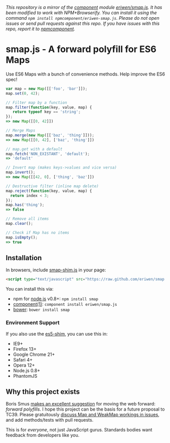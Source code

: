 *This repository is a mirror of the [component](http://component.io) module [eriwen/smap.js](http://github.com/eriwen/smap.js). It has been modified to work with NPM+Browserify. You can install it using the command `npm install npmcomponent/eriwen-smap.js`. Please do not open issues or send pull requests against this repo. If you have issues with this repo, report it to [npmcomponent](https://github.com/airportyh/npmcomponent).*
# smap.js - A forward polyfill for ES6 Maps
Use ES6 Maps with a bunch of convenience methods. Help improve the ES6 spec!

```js
var map = new Map([['foo', 'bar']]);
map.set(0, 42);

// Filter map by a function
map.filter(function(key, value, map) {
   return typeof key == 'string';
});
=> new Map([[0, 42]])

// Merge Maps
map.merge(new Map([['baz', 'thing']]));
=> new Map([[0, 42], ['baz', 'thing']])

// map.get with a default
map.fetch('NON_EXISTANT', 'default');
=> 'default'

// Invert map (makes keys->values and vice versa)
map.invert();
=> new Map([[42, 0], ['thing', 'baz']])

// Destructive filter (inline map delete)
map.reject(function(key, value, map) {
  return index < 3;
});
map.has('thing');
=> false

// Remove all items
map.clear();

// Check if Map has no items
map.isEmpty();
=> true
```

## Installation
In browsers, include [smap-shim.js](https://github.com/eriwen/smap.js/downloads) in your page:

```html
<script type="text/javascript" src="https://raw.github.com/eriwen/smap.js/master/smap-shim.min.js"></script>
```

You can install this via:

 * npm for [node.js](http://nodejs.org) v0.8+: `npm install smap`
 * [component(1)](https://github.com/component/component): `component install eriwen/smap.js`
 * [bower](http://twitter.github.com/bower/): `bower install smap`

### Environment Support
If you also use the [es5-shim](https://github.com/kriskowal/es5-shim), you can use this in:

 * IE9+
 * Firefox 13+
 * Google Chrome 21+
 * Safari 4+
 * Opera 12+
 * Node.js 0.8+
 * PhantomJS

## Why this project exists
Boris Smus [makes an excellent suggestion](http://smus.com/how-the-web-should-work/) for moving the web forward: *forward polyfills*.
I hope this project can be the basis for a future proposal to TC39. Please gratuitously [discuss Map and WeakMap workings in issues](https://github.com/eriwen/smap.js/issues), and add methods/tests with pull requests.

This is for *everyone*, not just JavaScript gurus. Standards bodies want feedback from developers like you.
